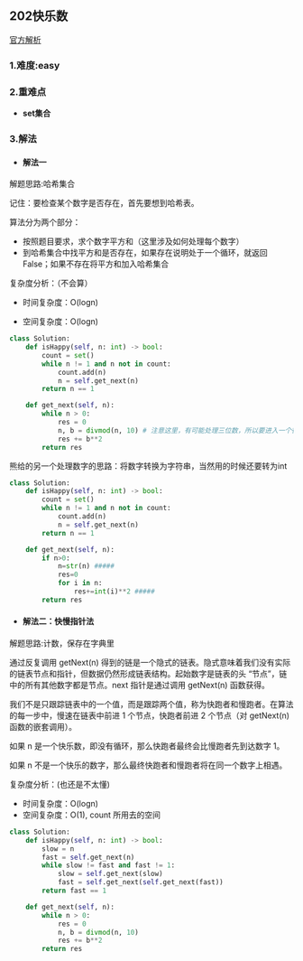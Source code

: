 
## 202快乐数

[官方解析](<>)

### 1.难度:easy

### 2.重难点

* __set集合__

### 3.解法

* #### 解法一

解题思路:哈希集合<br/>

记住：要检查某个数字是否存在，首先要想到哈希表。

算法分为两个部分：

* 按照题目要求，求个数字平方和（这里涉及如何处理每个数字）
* 到哈希集合中找平方和是否存在，如果存在说明处于一个循环，就返回False；如果不存在将平方和加入哈希集合

复杂度分析：（不会算）

* 时间复杂度：O(logn)

* 空间复杂度：O(logn)

```python
class Solution:
    def isHappy(self, n: int) -> bool:
        count = set()
        while n != 1 and n not in count:
            count.add(n)
            n = self.get_next(n)
        return n == 1

    def get_next(self, n):
        while n > 0:
            res = 0
            n, b = divmod(n, 10) # 注意这里，有可能处理三位数，所以要进入一个循环
            res += b**2
        return res
```

熊给的另一个处理数字的思路：将数字转换为字符串，当然用的时候还要转为int

```python
class Solution:
    def isHappy(self, n: int) -> bool:
        count = set()
        while n != 1 and n not in count:
            count.add(n)
            n = self.get_next(n)
        return n == 1

    def get_next(self, n):
        if n>0:
            n=str(n) #####
            res=0
            for i in n:
                res+=int(i)**2 #####
        return res
```

* #### 解法二：快慢指针法

解题思路:计数，保存在字典里<br/>

通过反复调用 getNext(n) 得到的链是一个隐式的链表。隐式意味着我们没有实际的链表节点和指针，但数据仍然形成链表结构。起始数字是链表的头 “节点”，链中的所有其他数字都是节点。next 指针是通过调用 getNext(n) 函数获得。

我们不是只跟踪链表中的一个值，而是跟踪两个值，称为快跑者和慢跑者。在算法的每一步中，慢速在链表中前进 1 个节点，快跑者前进 2 个节点（对 getNext(n) 函数的嵌套调用）。

如果 n 是一个快乐数，即没有循环，那么快跑者最终会比慢跑者先到达数字 1。

如果 n 不是一个快乐的数字，那么最终快跑者和慢跑者将在同一个数字上相遇。

复杂度分析：(也还是不太懂)

* 时间复杂度：O(logn)
* 空间复杂度：O(1), count 所用去的空间

```python
class Solution:
    def isHappy(self, n: int) -> bool:
        slow = n
        fast = self.get_next(n)
        while slow != fast and fast != 1:
            slow = self.get_next(slow)
            fast = self.get_next(self.get_next(fast))
        return fast == 1

    def get_next(self, n):
        while n > 0:
            res = 0
            n, b = divmod(n, 10)
            res += b**2
        return res
```
